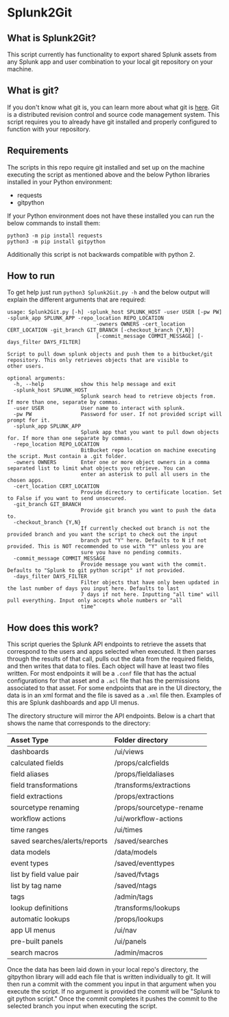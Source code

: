 # Splunk2Git

## What is Splunk2Git?

This script currently has functionality to export shared Splunk assets from any Splunk app and user combination to your local git repository on your machine.

## What is git?

If you don't know what git is, you can learn more about what git is [here](https://www.git-scm.com/book/en/v2/Getting-Started-What-is-Git%3F). Git is a distributed revision control and source code management system. This script requires you to already have git installed and properly configured to function with your repository.

## Requirements

The scripts in this repo require git installed and set up on the machine executing the script as mentioned above and the below Python libraries installed in your Python environment:

* requests
* gitpython

If your Python environment does not have these installed you can run the below commands to install them:

```
python3 -m pip install requests
python3 -m pip install gitpython
```

Additionally this script is not backwards compatible with python 2.

## How to run

To get help just run `python3 Splunk2Git.py -h` and the below output will explain the different arguments that are required:

```
usage: Splunk2Git.py [-h] -splunk_host SPLUNK_HOST -user USER [-pw PW] -splunk_app SPLUNK_APP -repo_location REPO_LOCATION
                             -owners OWNERS -cert_location CERT_LOCATION -git_branch GIT_BRANCH [-checkout_branch {Y,N}]
                             [-commit_message COMMIT_MESSAGE] [-days_filter DAYS_FILTER]

Script to pull down splunk objects and push them to a bitbucket/git repository. This only retrieves objects that are visible to
other users.

optional arguments:
  -h, --help            show this help message and exit
  -splunk_host SPLUNK_HOST
                        Splunk search head to retrieve objects from. If more than one, separate by commas.
  -user USER            User name to interact with splunk.
  -pw PW                Password for user. If not provided script will prompt for it.
  -splunk_app SPLUNK_APP
                        Splunk app that you want to pull down objects for. If more than one separate by commas.
  -repo_location REPO_LOCATION
                        BitBucket repo location on machine executing the script. Must contain a .git folder.
  -owners OWNERS        Enter one or more object owners in a comma separated list to limit what objects you retrieve. You can
                        enter an asterisk to pull all users in the chosen apps.
  -cert_location CERT_LOCATION
                        Provide directory to certificate location. Set to False if you want to send unsecured.
  -git_branch GIT_BRANCH
                        Provide git branch you want to push the data to.
  -checkout_branch {Y,N}
                        If currently checked out branch is not the provided branch and you want the script to check out the input
                        branch put "Y" here. Defaults to N if not provided. This is NOT recommended to use with "Y" unless you are
                        sure you have no pending commits.
  -commit_message COMMIT_MESSAGE
                        Provide message you want with the commit. Defaults to "Splunk to git python script" if not provided.
  -days_filter DAYS_FILTER
                        Filter objects that have only been updated in the last number of days you input here. Defaults to last
                        7 days if not here. Inputting "all time" will pull everything. Input only accepts whole numbers or "all
                        time"
```

## How does this work?

This script queries the Splunk API endpoints to retrieve the assets that correspond to the users and apps selected when executed. It then parses through the results of that call, pulls out the data from the required fields, and then writes that data to files. Each object will have at least two files written. For most endpoints it will be a `.conf` file that has the actual configurations for that asset and a `.acl` file that has the permissions associated to that asset. For some endpoints that are in the UI directory, the data is in an xml format and the file is saved as a `.xml` file then. Examples of this are Splunk dashboards and app UI menus.

The directory structure will mirror the API endpoints. Below is a chart that shows the name that corresponds to the directory:

Asset Type | Folder directory
:---------- | :----------------
dashboards | /ui/views
calculated fields | /props/calcfields
field aliases | /props/fieldaliases
field transformations | /transforms/extractions
field extractions | /props/extractions
sourcetype renaming | /props/sourcetype-rename
workflow actions | /ui/workflow-actions
time ranges | /ui/times
saved searches/alerts/reports | /saved/searches
data models | /data/models
event types | /saved/eventtypes
list by field value pair | /saved/fvtags
list by tag name | /saved/ntags
tags | /admin/tags
lookup definitions | /transforms/lookups
automatic lookups | /props/lookups
app UI menus | /ui/nav
pre-built panels | /ui/panels
search macros | /admin/macros


Once the data has been laid down in your local repo's directory, the gitpython library will add each file that is written individually to git. It will then run a commit with the comment you input in that argument when you execute the script. If no argument is provided the commit will be "Splunk to git python script." Once the commit completes it pushes the commit to the selected branch you input when executing the script.
